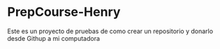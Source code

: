 # PrepCourse-Henry
Este es un proyecto de pruebas de como crear un repositorio y donarlo desde Githup a mi computadora
